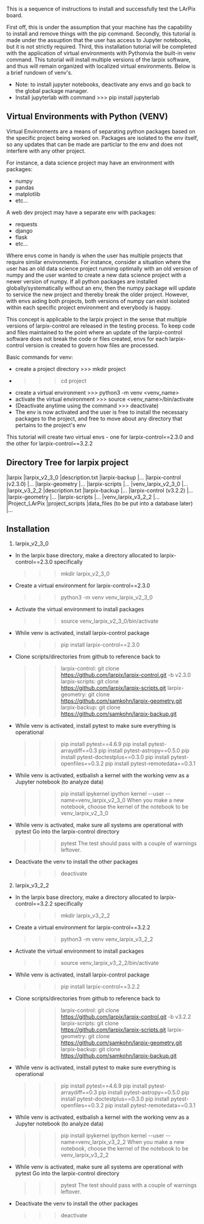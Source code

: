This is a sequence of instructions to install and successfully test the LArPix board.

First off, this is under the assumption that your machine has the capability to install and remove things with the 
pip command. Secondly, this tutorial is made under the assuption that the user has access to Jupyter notebooks, 
but it is not strictly required. Third, this installation tutorial will be completed with the application of 
virtual environments with Pythonvia the built-in venv command. This tutorial will install multiple versions of the 
larpix software, and thus will remain organized with localized virtual environments.
Below is a brief rundown of venv's.

* Note: to install jupyter notebooks, deactivate any envs and go back to the global package manager.
* Install jupyterlab with command >>> pip install jupyterlab


**Virtual Environments with Python (VENV)**
---------------------------------------------------------------------------------------------------------------------------------
Virtual Environments are a means of separating python packages based on the specific project being worked on.
Packages are isolated to the env itself, so any updates that can be made are particlar 
to the env and does not interfere with any other project.

For instance, a data science project may have an environment with packages:
  - numpy
  - pandas
  - matplotlib
  - etc...

A web dev project may have a separate env with packages:
  - requests
  - django
  - flask
  - etc...

Where envs come in handy is when the user has multiple projects that require similar environments. 
For instance, consider a situation where the user has an old data science project running optimally with an old version 
of numpy and the user wanted to create a new data science project with a newer version of numpy. If all python packages
are installed globally/systematically without an env, then the numpy package will update to service the new project and 
thereby break the older project. However, with envs aiding both projects, both versions of numpy can exist isolated 
within each specific project environment and everybody is happy.

This concept is applicable to the larpix project in the sense that multiple versions of larpix-control are released
in the testing process. To keep code and files maintained to the point where an update of the larpix-control software
does not break the code or files created, envs for each larpix-control version is created to govern how files are processed.

Basic commands for venv:
  - create a project directory >>> mkdir project
  - >>> cd project
  - create a virtual environment >>> python3 -m venv <venv_name>
  - activate the virtual environment >>> source <venv_name>/bin/activate
  - (Deactivate anytime using the command >>> deactivate)
  - The env is now activated and the user is free to install the necessary packages to the project,
    and free to move about any directory that pertains to the project's env

This tutorial will create two virtual envs - one for larpix-control==2.3.0 and the other for larpix-control==3.2.2


**Directory Tree for larpix project**
---------------------------------------------------------------------------------------------------------------------------------
|larpix
    |larpix_v2_3_0
        |description.txt
        |larpix-backup
            |...
        |larpix-control (v2.3.0)
            |...
        |larpix-geometry
            |...
        |larpix-scripts
            |...
        |venv_larpix_v2_3_0
            |...
    |larpix_v3_2_2
        |description.txt
        |larpix-backup
            |...
        |larpix-control (v3.2.2)
            |...
        |larpix-geometry
            |...
        |larpix-scripts
            |...
        |venv_larpix_v3_2_2
            |...
    |Project_LArPix
        |project_scripts
        |data_files (to be put into a database later)
        |...
  

**Installation**
---------------------------------------------------------------------------------------------------------------------------------
1. larpix_v2_3_0
  - In the larpix base directory, make a directory allocated to larpix-control==2.3.0 specifically 
      >>> mkdir larpix_v2_3_0
  
  - Create a virtual environment for larpix-control==2.3.0 
      >>> python3 -m venv venv_larpix_v2_3_0
  
  - Activate the virtual environment to install packages 
      >>> source venv_larpix_v2_3_0/bin/activate
  
  - While venv is activated, install larpix-control package 
      >>> pip install larpix-control==2.3.0

  - Clone scripts/directories from github to reference back to
      >>> larpix-control: git clone https://github.com/larpix/larpix-control.git -b v2.3.0
      >>> larpix-scripts: git clone https://github.com/larpix/larpix-scripts.git
      >>> larpix-geometry: git clone https://github.com/samkohn/larpix-geometry.git
      >>> larpix-backup: git clone https://github.com/samkohn/larpix-backup.git

  - While venv is activated, install pytest to make sure everything is operational
      >>> pip install pytest==4.6.9
      >>> pip install pytest-arraydiff==0.3
      >>> pip install pytest-astropy==0.5.0
      >>> pip install pytest-doctestplus==0.3.0
      >>> pip install pytest-openfiles==0.3.2
      >>> pip install pytest-remotedata==0.3.1

  - While venv is activated, estbalish a kernel with the working venv as a Jupyter notebook (to analyze data)
      >>> pip install ipykernel
      >>> ipython kernel --user --name=venv_larpix_v2_3_0
      When you make a new notebook, choose the kernel of the notebook to be venv_larpix_v2_3_0

  - While venv is activated, make sure all systems are operational with pytest
      Go into the larpix-control directory
      >>> pytest
      The test should pass with a couple of warnings leftover.

  - Deactivate the venv to install the other packages
      >>> deactivate


2. larpix_v3_2_2
  - In the larpix base directory, make a directory allocated to larpix-control==3.2.2 specifically 
      >>> mkdir larpix_v3_2_2
  
  - Create a virtual environment for larpix-control==3.2.2 
      >>> python3 -m venv venv_larpix_v3_2_2
  
  - Activate the virtual environment to install packages 
      >>> source venv_larpix_v3_2_2/bin/activate
  
  - While venv is activated, install larpix-control package 
      >>> pip install larpix-control==3.2.2

  - Clone scripts/directories from github to reference back to
      >>> larpix-control: git clone https://github.com/larpix/larpix-control.git -b v3.2.2
      >>> larpix-scripts: git clone https://github.com/larpix/larpix-scripts.git
      >>> larpix-geometry: git clone https://github.com/samkohn/larpix-geometry.git
      >>> larpix-backup: git clone https://github.com/samkohn/larpix-backup.git

  - While venv is activated, install pytest to make sure everything is operational
      >>> pip install pytest==4.6.9
      >>> pip install pytest-arraydiff==0.3
      >>> pip install pytest-astropy==0.5.0
      >>> pip install pytest-doctestplus==0.3.0
      >>> pip install pytest-openfiles==0.3.2
      >>> pip install pytest-remotedata==0.3.1

  - While venv is activated, estbalish a kernel with the working venv as a Jupyter notebook (to analyze data)
      >>> pip install ipykernel
      >>> ipython kernel --user --name=venv_larpix_v3_2_2
      When you make a new notebook, choose the kernel of the notebook to be venv_larpix_v3_2_2

  - While venv is activated, make sure all systems are operational with pytest
      Go into the larpix-control directory
      >>> pytest
      The test should pass with a couple of warnings leftover.

  - Deactivate the venv to install the other packages
      >>> deactivate
